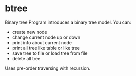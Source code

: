 # btree
Binary tree
Program introduces a binary tree model.
You can:
- create new node
- change current node up or down
- print info about current node
- print all tree like table or like tree
- save tree to file or load tree from file
- delete all tree

Uses pre-order traversing with recursion.
